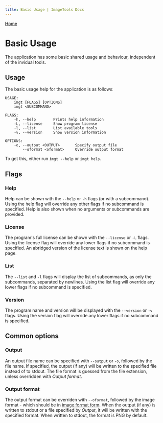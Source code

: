 ```yaml
---
title: Basic Usage | ImageTools Docs
---
```


[Home](https://19wintersp.github.io/ImageTools/)

# Basic Usage

The application has some basic shared usage and behaviour, independent of the invidual tools.

## Usage

The basic usage help for the application is as follows:

```
USAGE:
    imgt [FLAGS] [OPTIONS]
    imgt <SUBCOMMAND>

FLAGS:
    -h, --help        Prints help information
    -L, --license     Show program license
    -l, --list        List available tools
    -v, --version     Show version information

OPTIONS:
    -o, --output <OUTPUT>       Specify output file
        --oformat <oformat>     Override output format
```

To get this, either run `imgt --help` or `imgt help`.

## Flags

### Help

Help can be shown with the `--help` or `-h` flags (or with a subcommand). Using the help flag will override any other flags if no subcommand is specified. Help is also shown when no arguments or subcommands are provided.

### License

The program's full license can be shown with the `--license` or `-L` flags. Using the license flag will override any lower flags if no subcommand is specified. An abridged version of the license text is shown on the help page.

### List

The `--list` and `-l` flags will display the list of subcommands, as only the subcommands, separated by newlines. Using the list flag will override any lower flags if no subcommand is specified.

### Version

The program name and version will be displayed with the `--version` or `-v` flags. Using the version flag will override any lower flags if no subcommand is specified.

## Common options

### Output

An output file name can be specified with `--output` or `-o`, followed by the file name. If specified, the output (if any) will be written to the specified file instead of to stdout. The file format is guessed from the file extension, unless overridden with *Output format*.

### Output format

The output format can be overriden with `--oformat`, followed by the image format - which should be in [image format form](types.html). When the output (if any) is written to stdout or a file specified by *Output*, it will be written with the specified format. When written to stdout, the format is PNG by default.
